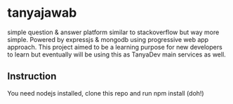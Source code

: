# tanyajawab

simple question &amp; answer platform similar to stackoverflow but way more simple.  Powered by expressjs &amp; mongodb using progressive web app approach. This project aimed to be a learning purpose for new developers to learn but eventually will be using this as TanyaDev main services as well.

## Instruction

You need nodejs installed, clone this repo and run npm install (doh!)
